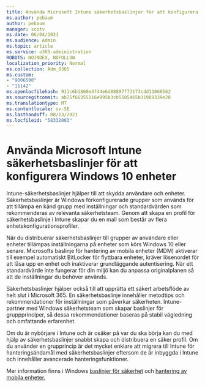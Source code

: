 ```yaml
---
title: Använda Microsoft Intune säkerhetsbaslinjer för att konfigurera Windows 10 enheter
ms.author: pebaum
author: pebaum
manager: scotv
ms.date: 06/04/2021
ms.audience: Admin
ms.topic: article
ms.service: o365-administration
ROBOTS: NOINDEX, NOFOLLOW
localization_priority: Normal
ms.collection: Adm_O365
ms.custom:
- "9006500"
- "11142"
ms.openlocfilehash: 911c6b1860e4f44e6d88897f73173cdd11060562
ms.sourcegitcommit: ab75f66355116e995b3cb5505465b31989339e28
ms.translationtype: MT
ms.contentlocale: sv-SE
ms.lasthandoff: 08/13/2021
ms.locfileid: "58332003"
---
```

# <a name="use-microsoft-intune-security-baselines-to-configure-windows-10-devices"></a>Använda Microsoft Intune säkerhetsbaslinjer för att konfigurera Windows 10 enheter

Intune-säkerhetsbaslinjer hjälper till att skydda användare och enheter. Säkerhetsbaslinjer är Windows förkonfigurerade grupper som används för att tillämpa en känd grupp med inställningar och standardvärden som rekommenderas av relevanta säkerhetsteam. Genom att skapa en profil för säkerhetsbaslinje i Intune skapar du en mall som består av flera enhetskonfigurationsprofiler.

När du distribuerar säkerhetsbaslinjer till grupper av användare eller enheter tillämpas inställningarna på enheter som körs Windows 10 eller senare. Microsofts baslinje för hantering av mobila enheter (MDM) aktiverar till exempel automatiskt BitLocker för flyttbara enheter, kräver lösenordet för att låsa upp en enhet och inaktiverar grundläggande autentisering. När ett standardvärde inte fungerar för din miljö kan du anpassa originalplanen så att de inställningar du behöver används.

Säkerhetsbaslinjer hjälper också till att upprätta ett säkert arbetsflöde av helt slut i Microsoft 365. En säkerhetsbaslinje innehåller metodtips och rekommendationer för inställningar som påverkar säkerheten. Intune-partner med Windows säkerhetsteam som skapar baslinjer för gruppprinciper, så dessa rekommendationer baseras på stabil vägledning och omfattande erfarenhet.

Om du är nybörjare i Intune och är osäker på var du ska börja kan du med hjälp av säkerhetsbaslinjer snabbt skapa och distribuera en säker profil. Om du använder en grupprincip är det mycket enklare att migrera till Intune för hanteringsändamål med säkerhetsbaslinjer eftersom de är inbyggda i Intune och innehåller avancerade hanteringsfunktioner.

Mer information finns i Windows [baslinjer för säkerhet](https://docs.microsoft.com/windows/security/threat-protection/windows-security-baselines) och [hantering av mobila enheter.](https://docs.microsoft.com/windows/client-management/mdm/)

